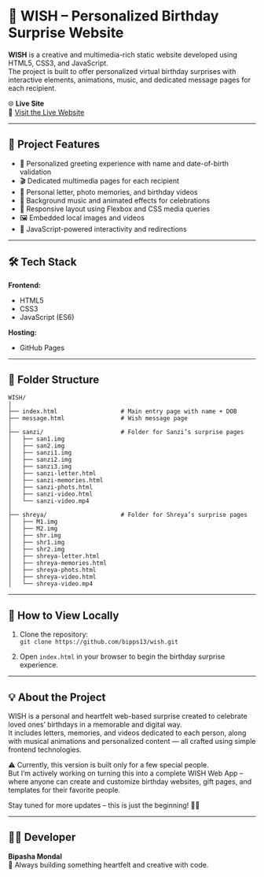 # 🎉 WISH – Personalized Birthday Surprise Website

**WISH** is a creative and multimedia-rich static website developed using HTML5, CSS3, and JavaScript.  
The project is built to offer personalized virtual birthday surprises with interactive elements, animations, music, and dedicated message pages for each recipient.

🌐 **Live Site**  
🔗 [Visit the Live Website](https://bipps13.github.io/wish/)

---

## 📂 Project Features

- 🎁 Personalized greeting experience with name and date-of-birth validation  
- 🎬 Dedicated multimedia pages for each recipient  
- 💌 Personal letter, photo memories, and birthday videos  
- 🎂 Background music and animated effects for celebrations  
- 📱 Responsive layout using Flexbox and CSS media queries  
- 🖼️ Embedded local images and videos  
- 🧠 JavaScript-powered interactivity and redirections  

---

## 🛠️ Tech Stack

**Frontend:**
- HTML5  
- CSS3  
- JavaScript (ES6)

**Hosting:**
- GitHub Pages

---

## 📁 Folder Structure

```
WISH/
│
├── index.html                  # Main entry page with name + DOB
├── message.html                # Wish message page
│
├── sanzi/                      # Folder for Sanzi’s surprise pages
│   ├── san1.img
│   ├── san2.img
│   ├── sanzi1.img
│   ├── sanzi2.img
│   ├── sanzi3.img
│   ├── sanzi-letter.html
│   ├── sanzi-memories.html
│   ├── sanzi-phots.html
│   ├── sanzi-video.html
│   └── sanzi-video.mp4
│
├── shreya/                     # Folder for Shreya’s surprise pages
│   ├── M1.img
│   ├── M2.img
│   ├── shr.img
│   ├── shr1.img
│   ├── shr2.img
│   ├── shreya-letter.html
│   ├── shreya-memories.html
│   ├── shreya-phots.html
│   ├── shreya-video.html
│   └── shreya-video.mp4
```

---

## 🚀 How to View Locally

1. Clone the repository:  
   `git clone https://github.com/bipps13/wish.git`

2. Open `index.html` in your browser to begin the birthday surprise experience.

---

## 💡 About the Project

WISH is a personal and heartfelt web-based surprise created to celebrate loved ones’ birthdays in a memorable and digital way.  
It includes letters, memories, and videos dedicated to each person, along with musical animations and personalized content — all crafted using simple frontend technologies.

⚠️ Currently, this version is built only for a few special people.  
But I’m actively working on turning this into a complete WISH Web App –  
where anyone can create and customize birthday websites, gift pages, and templates for their favorite people.  

Stay tuned for more updates – this is just the beginning! 🎁✨

---

## 👩‍💻 Developer

**Bipasha Mondal**  
💬 Always building something heartfelt and creative with code.
